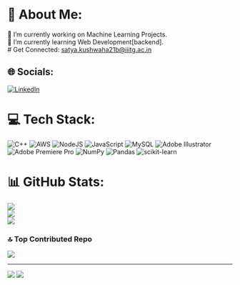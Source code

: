 # 💫 About Me:
🔭 I’m currently working on Machine Learning Projects.<br>🌱 I’m currently learning Web Development[backend].<br># Get Connected: satya.kushwaha21b@iiitg.ac.in


## 🌐 Socials:
[![LinkedIn](https://img.shields.io/badge/LinkedIn-%230077B5.svg?logo=linkedin&logoColor=white)](https://linkedin.com/in/https://www.linkedin.com/in/satya-kushwaha-22580014b/) 

# 💻 Tech Stack:
![C++](https://img.shields.io/badge/c++-%2300599C.svg?style=for-the-badge&logo=c%2B%2B&logoColor=white) ![AWS](https://img.shields.io/badge/AWS-%23FF9900.svg?style=for-the-badge&logo=amazon-aws&logoColor=white) ![NodeJS](https://img.shields.io/badge/node.js-6DA55F?style=for-the-badge&logo=node.js&logoColor=white) ![JavaScript](https://img.shields.io/badge/javascript-%23323330.svg?style=for-the-badge&logo=javascript&logoColor=%23F7DF1E) ![MySQL](https://img.shields.io/badge/mysql-%2300f.svg?style=for-the-badge&logo=mysql&logoColor=white) ![Adobe Illustrator](https://img.shields.io/badge/adobeillustrator-%23FF9A00.svg?style=for-the-badge&logo=adobeillustrator&logoColor=white) ![Adobe Premiere Pro](https://img.shields.io/badge/Adobe%20Premiere%20Pro-9999FF.svg?style=for-the-badge&logo=Adobe%20Premiere%20Pro&logoColor=white) ![NumPy](https://img.shields.io/badge/numpy-%23013243.svg?style=for-the-badge&logo=numpy&logoColor=white) ![Pandas](https://img.shields.io/badge/pandas-%23150458.svg?style=for-the-badge&logo=pandas&logoColor=white) ![scikit-learn](https://img.shields.io/badge/scikit--learn-%23F7931E.svg?style=for-the-badge&logo=scikit-learn&logoColor=white)
# 📊 GitHub Stats:
![](https://github-readme-stats.vercel.app/api?username=satyadev2&theme=dark&hide_border=true&include_all_commits=false&count_private=false)<br/>
![](https://github-readme-streak-stats.herokuapp.com/?user=satyadev2&theme=dark&hide_border=true)<br/>
![](https://github-readme-stats.vercel.app/api/top-langs/?username=satyadev2&theme=dark&hide_border=true&include_all_commits=false&count_private=false&layout=compact)

### 🔝 Top Contributed Repo
![](https://github-contributor-stats.vercel.app/api?username=satyadev2&limit=5&theme=tokyonight&combine_all_yearly_contributions=true)

---
[![](https://visitcount.itsvg.in/api?id=satyadev2&icon=0&color=3)](https://visitcount.itsvg.in)
[![](https://holopin.me/satyadev2)](https://holopin.io/@satyadev2)
<!-- Proudly created with GPRM ( https://gprm.itsvg.in ) -->
